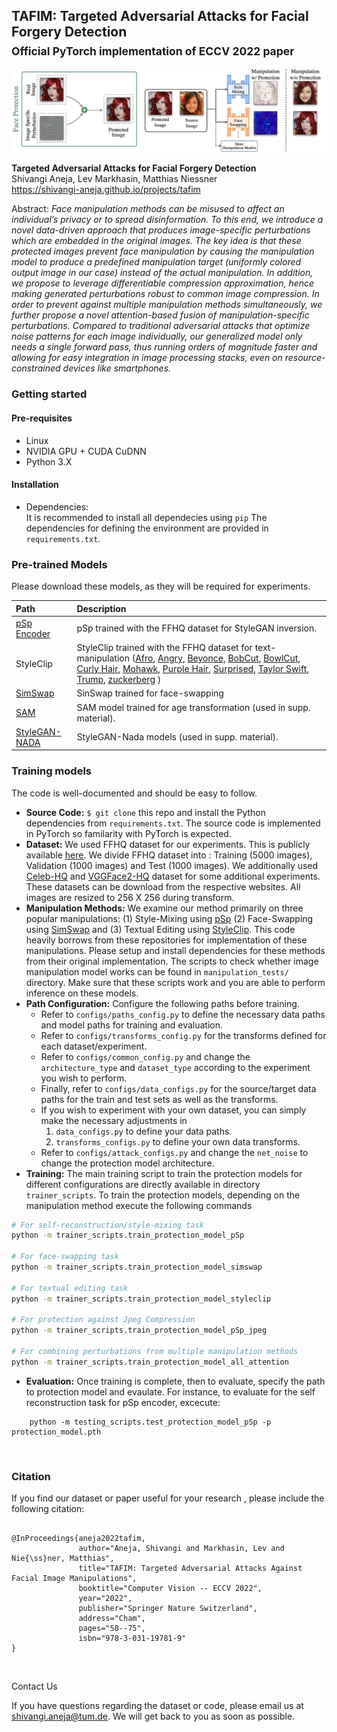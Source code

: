 ## TAFIM: Targeted Adversarial Attacks for Facial Forgery Detection<br><sub>Official PyTorch implementation of ECCV 2022 paper</sub>

![Teaser Image](./docs/teaser.jpeg)

**Targeted Adversarial Attacks for Facial Forgery Detection**<br>
Shivangi Aneja, Lev Markhasin, Matthias Niessner<br>
https://shivangi-aneja.github.io/projects/tafim <br>

Abstract: *Face manipulation methods can be misused to affect an individual’s privacy or to spread disinformation. To this end, we introduce a novel data-driven approach that produces image-specific perturbations which are embedded in the original images. The key idea is that these protected images prevent face manipulation by causing the manipulation model to produce a predefined manipulation target (uniformly colored output image in our case) instead of the actual manipulation. In addition, we propose to leverage differentiable compression approximation, hence making generated perturbations robust to common image compression. In order to prevent against multiple manipulation methods simultaneously, we further propose a novel attention-based fusion of manipulation-specific perturbations. Compared to traditional adversarial attacks that optimize noise patterns for each image individually, our generalized model only needs a single forward pass, thus running orders of magnitude faster and allowing for easy integration in image processing stacks, even on resource-constrained devices like smartphones.*

### Getting started

#### Pre-requisites
- Linux
- NVIDIA GPU + CUDA CuDNN 
- Python 3.X

#### Installation
- Dependencies:  
It is recommended to install all dependecies using `pip`
The dependencies for defining the environment are provided in `requirements.txt`.

### Pre-trained Models
Please download these models, as they will be required for experiments.

| Path                                                                                                                                                                                | Description
|:------------------------------------------------------------------------------------------------------------------------------------------------------------------------------------| :----------
| [pSp Encoder](https://drive.google.com/file/d/1bMTNWkh5LArlaWSc_wa8VKyq2V42T2z0/view?usp=sharing)                                                                                   | pSp trained with the FFHQ dataset for StyleGAN inversion.
| StyleClip                                                                                                                                                                           | StyleClip trained with the FFHQ dataset for text-manipulation ([Afro](https://drive.google.com/uc?id=1i5vAqo4z0I-Yon3FNft_YZOq7ClWayQJ), [Angry](https://drive.google.com/uc?id=1g82HEH0jFDrcbCtn3M22gesWKfzWV_ma), [Beyonce](https://drive.google.com/uc?id=1KJTc-h02LXs4zqCyo7pzCp0iWeO6T9fz), [BobCut](https://drive.google.com/uc?id=1IvyqjZzKS-vNdq_OhwapAcwrxgLAY8UF), [BowlCut](https://drive.google.com/uc?id=1xwdxI2YCewSt05dEHgkpmmzoauPjEnnZ), [Curly Hair](https://drive.google.com/uc?id=1xZ7fFB12Ci6rUbUfaHPpo44xUFzpWQ6M), [Mohawk](https://drive.google.com/uc?id=1oMMPc8iQZ7dhyWavZ7VNWLwzf9aX4C09), [Purple Hair](https://drive.google.com/uc?id=14H0CGXWxePrrKIYmZnDD2Ccs65EEww75), [Surprised](https://drive.google.com/uc?id=1F-mPrhO-UeWrV1QYMZck63R43aLtPChI), [Taylor Swift](https://drive.google.com/uc?id=10jHuHsKKJxuf3N0vgQbX_SMEQgFHDrZa), [Trump](https://drive.google.com/uc?id=14v8D0uzy4tOyfBU3ca9T0AzTt3v-dNyh), [zuckerberg](https://drive.google.com/uc?id=1NjDcMUL8G-pO3i_9N6EPpQNXeMc3Ar1r)  )
| [SimSwap](https://drive.google.com/drive/folders/1ta6CZ_WSXudf7Zp7zw3mrw1QRCTaDD3M?usp=sharinghttps://drive.google.com/drive/folders/1ta6CZ_WSXudf7Zp7zw3mrw1QRCTaDD3M?usp=sharing) | SinSwap trained for face-swapping
| [SAM]()                                                                                         | SAM model trained for age transformation (used in supp. material).
| [StyleGAN-NADA](https://drive.google.com/drive/folders/1Z76nD8pXIL2O5f6xV8VjM4DUCmhbzn0l?usp=sharing)                                                                               | StyleGAN-Nada models (used in supp. material).

### Training models

The code is well-documented and should be easy to follow.
* **Source Code:**   `$ git clone` this repo and install the Python dependencies from `requirements.txt`. The source code is implemented in PyTorch so familarity with PyTorch is expected.
* **Dataset:** We used FFHQ dataset for our experiments. This is publicly available [here](https://github.com/NVlabs/ffhq-dataset). We divide FFHQ dataset into  : Training (5000 images), Validation (1000 images) and Test (1000 images). We additionally used [Celeb-HQ](https://openreview.net/forum?id=Hk99zCeAb) and [VGGFace2-HQ](https://github.com/NNNNAI/VGGFace2-HQ) dataset for some additional experiments. These datasets can be download from the respective websites. All images are resized to 256 X 256 during transform.
* **Manipulation Methods:** We examine our method primarily on three popular manipulations: (1) Style-Mixing using [pSp](https://github.com/eladrich/pixel2style2pixel) (2) Face-Swapping using [SimSwap](https://github.com/neuralchen/SimSwap) and (3) Textual Editing using [StyleClip](https://www.google.com/search?q=styleclip).  This code heavily borrows from these repositories for implementation of these manipulations. Please setup and install dependencies for these methods from their original implementation. The scripts to check whether image manipulation model works can be found in `manipulation_tests/` directory. Make sure that these scripts work and you are able to perform inference on these models.                                 
* **Path Configuration:** Configure the following paths before training. 
  - Refer to `configs/paths_config.py` to define the necessary data paths and model paths for training and evaluation. 
  - Refer to `configs/transforms_config.py` for the transforms defined for each dataset/experiment.
  - Refer to `configs/common_config.py` and change the `architecture_type` and `dataset_type` according to the experiment you wish to perform.
  - Finally, refer to `configs/data_configs.py` for the source/target data paths for the train and test sets as well as the transforms.
  - If you wish to experiment with your own dataset, you can simply make the necessary adjustments in 
      1. `data_configs.py` to define your data paths.
      2. `transforms_configs.py` to define your own data transforms.
  - Refer to `configs/attack_configs.py` and change the `net_noise` to change the protection model architecture.
* **Training:** The main training script to train the protection models for different configurations are directly available in directory `trainer_scripts`. To train the protection models, depending on the manipulation method execute the following commands
```.bash
# For self-reconstruction/style-mixing task
python -m trainer_scripts.train_protection_model_pSp 

# For face-swapping task
python -m trainer_scripts.train_protection_model_simswap

# For textual editing task
python -m trainer_scripts.train_protection_model_styleclip

# For protection against Jpeg Compression
python -m trainer_scripts.train_protection_model_pSp_jpeg

# For combining perturbations from multiple manipulation methods 
python -m trainer_scripts.train_protection_model_all_attention
```


* **Evaluation:**  Once training is complete, then to evaluate, specify the path to protection model and evaulate. For instance, to evaluate for the self reconstruction task for pSp encoder, excecute:
```
    python -m testing_scripts.test_protection_model_pSp -p protection_model.pth
```


</br>

### Citation

If you find our dataset or paper useful for your research , please include the following citation:

```

@InProceedings{aneja2022tafim,
               author="Aneja, Shivangi and Markhasin, Lev and Nie{\ss}ner, Matthias",
               title="TAFIM: Targeted Adversarial Attacks Against Facial Image Manipulations",
               booktitle="Computer Vision -- ECCV 2022",
               year="2022",
               publisher="Springer Nature Switzerland",
               address="Cham",
               pages="58--75",
               isbn="978-3-031-19781-9"
}
```

</br>

 Contact Us

If you have questions regarding the dataset or code, please email us at shivangi.aneja@tum.de. We will get back to you as soon as possible.
